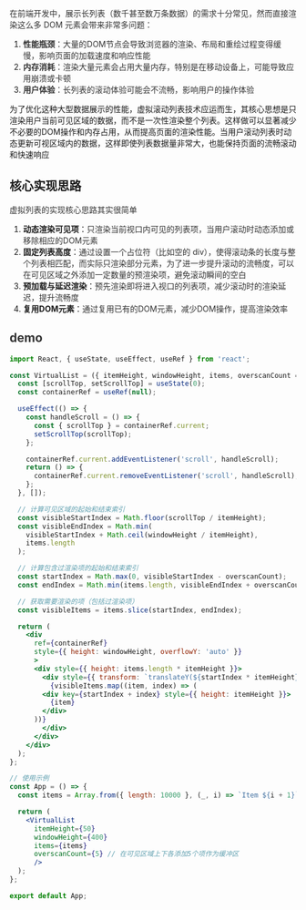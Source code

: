 <font style="color:rgb(51, 51, 51);">在前端开发中，展示长列表（数千甚至数万条数据）的需求十分常见，然而直接渲染这么多 DOM 元素会带来非常多问题：</font>

1. **<font style="color:rgb(51, 51, 51);">性能瓶颈</font>**<font style="color:rgb(51, 51, 51);">：大量的DOM节点会导致浏览器的渲染、布局和重绘过程变得缓慢，影响页面的加载速度和响应性能</font>
2. **<font style="color:rgb(51, 51, 51);">内存消耗</font>**<font style="color:rgb(51, 51, 51);">：渲染大量元素会占用大量内存，特别是在移动设备上，可能导致应用崩溃或卡顿</font>
3. **<font style="color:rgb(51, 51, 51);">用户体验</font>**<font style="color:rgb(51, 51, 51);">：长列表的滚动体验可能会不流畅，影响用户的操作体验</font>

为了优化这种大型数据展示的性能，虚拟滚动列表技术应运而生，其核心思想是只渲染用户当前可见区域的数据，而不是一次性渲染整个列表。这样做可以显著减少不必要的DOM操作和内存占用，从而提高页面的渲染性能。当用户滚动列表时动态更新可视区域内的数据，这样即使列表数据量非常大，也能保持页面的流畅滚动和快速响应

## 核心实现思路
<font style="color:rgb(51, 51, 51);">虚拟列表的实现核心思路其实很简单</font>

1. **动态渲染可见项**：<font style="color:rgb(51, 51, 51);">只渲染当前视口内可见的列表项，当用户滚动时动态添加或移除相应的DOM元素</font>
2. **固定列表高度**：<font style="color:rgb(51, 51, 51);">通过设置一个占位符（比如空的 div），使得滚动条的长度与整个列表相匹配，而实际只渲染部分元素，为了进一步提升滚动的流畅度，可以在可见区域之外添加一定数量的预渲染项，避免滚动瞬间的空白</font>
3. **预加载与延迟渲染**：<font style="color:rgb(51, 51, 51);">预先渲染即将进入视口的列表项，减少滚动时的渲染延迟，提升流畅度</font>
4. **复用DOM元素**：<font style="color:rgb(51, 51, 51);">通过复用已有的DOM元素，减少DOM操作，提高渲染效率</font>

## <font style="color:rgb(51, 51, 51);">demo</font>
```jsx
import React, { useState, useEffect, useRef } from 'react';

const VirtualList = ({ itemHeight, windowHeight, items, overscanCount = 3 }) => {
  const [scrollTop, setScrollTop] = useState(0);
  const containerRef = useRef(null);

  useEffect(() => {
    const handleScroll = () => {
      const { scrollTop } = containerRef.current;
      setScrollTop(scrollTop);
    };

    containerRef.current.addEventListener('scroll', handleScroll);
    return () => {
      containerRef.current.removeEventListener('scroll', handleScroll);
    };
  }, []);

  // 计算可见区域的起始和结束索引
  const visibleStartIndex = Math.floor(scrollTop / itemHeight);
  const visibleEndIndex = Math.min(
    visibleStartIndex + Math.ceil(windowHeight / itemHeight),
    items.length
  );

  // 计算包含过渲染项的起始和结束索引
  const startIndex = Math.max(0, visibleStartIndex - overscanCount);
  const endIndex = Math.min(items.length, visibleEndIndex + overscanCount);

  // 获取需要渲染的项（包括过渲染项）
  const visibleItems = items.slice(startIndex, endIndex);

  return (
    <div
      ref={containerRef}
      style={{ height: windowHeight, overflowY: 'auto' }}
      >
      <div style={{ height: items.length * itemHeight }}>
        <div style={{ transform: `translateY(${startIndex * itemHeight}px)` }}>
          {visibleItems.map((item, index) => (
        <div key={startIndex + index} style={{ height: itemHeight }}>
          {item}
        </div>
      ))}
        </div>
      </div>
    </div>
  );
};

// 使用示例
const App = () => {
  const items = Array.from({ length: 10000 }, (_, i) => `Item ${i + 1}`);

  return (
    <VirtualList
      itemHeight={50}
      windowHeight={400}
      items={items}
      overscanCount={5} // 在可见区域上下各添加5个项作为缓冲区
      />
  );
};

export default App;
```

